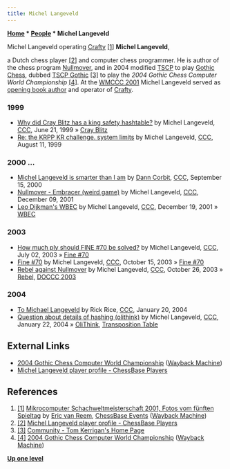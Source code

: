 ```yaml
---
title: Michel Langeveld
---
```

**[Home](Home "Home") \* [People](People "People") \* Michel Langeveld**



 [](https://web.archive.org/web/20020113161900/http://www.chessbase.de/events/events.asp?pid=86) Michel Langeveld operating [Crafty](Crafty "Crafty") <a id="cite-note-1" href="#cite-ref-1">[1]</a> 
**Michel Langeveld**,  

a Dutch chess player <a id="cite-note-2" href="#cite-ref-2">[2]</a> and computer chess programmer. 
He is author of the chess program [Nullmover](Nullmover "Nullmover"), and in 2004 modified [TSCP](TSCP "TSCP") to play [Gothic Chess](index.php?title=Gothic_Chess&action=edit&redlink=1 "Gothic Chess (page does not exist)"), dubbed [TSCP Gothic](index.php?title=TSCP_Gothic&action=edit&redlink=1 "TSCP Gothic (page does not exist)") <a id="cite-note-3" href="#cite-ref-3">[3]</a> 
to play the *2004 Gothic Chess Computer World Championship* <a id="cite-note-4" href="#cite-ref-4">[4]</a>.
At the [WMCCC 2001](WMCCC_2001 "WMCCC 2001") Michel Langeveld served as [opening book author](Category:Opening_Book_Author "Category:Opening Book Author") and operator of [Crafty](Crafty "Crafty"). 



### 1999


* [Why did Cray Blitz has a king safety hashtable?](https://www.stmintz.com/ccc/index.php?id=57235) by Michel Langeveld, [CCC](CCC "CCC"), June 21, 1999 » [Cray Blitz](Cray_Blitz "Cray Blitz")
* [Re: the KRPP KR challenge. system limits](https://www.stmintz.com/ccc/index.php?id=64355) by Michel Langeveld, [CCC](CCC "CCC"), August 11, 1999


### 2000 ...


* [Michel Langeveld is smarter than I am](https://www.stmintz.com/ccc/index.php?id=129597) by [Dann Corbit](Dann_Corbit "Dann Corbit"), [CCC](CCC "CCC"), September 15, 2000
* [Nullmover - Embracer (weird game)](https://www.stmintz.com/ccc/index.php?id=201147) by Michel Langeveld, [CCC](CCC "CCC"), December 09, 2001
* [Leo Dijkman's WBEC](https://www.stmintz.com/ccc/index.php?id=202604) by Michel Langeveld, [CCC](CCC "CCC"), December 19, 2001 » [WBEC](WBEC "WBEC")


### 2003


* [How much ply should FINE #70 be solved?](https://www.stmintz.com/ccc/index.php?id=304213) by Michel Langeveld, [CCC](CCC "CCC"), July 02, 2003 » [Fine #70](Lasker-Reichhelm_Position "Lasker-Reichhelm Position")
* [Fine #70](https://www.stmintz.com/ccc/index.php?id=321449) by Michel Langeveld, [CCC](CCC "CCC"), October 15, 2003 » [Fine #70](Lasker-Reichhelm_Position "Lasker-Reichhelm Position")
* [Rebel against Nullmover](https://www.stmintz.com/ccc/index.php?id=323799) by Michel Langeveld, [CCC](CCC "CCC"), October 26, 2003 » [Rebel](Rebel "Rebel"), [DOCCC 2003](DOCCC_2003 "DOCCC 2003")


### 2004


* [To Michael Langeveld](https://www.stmintz.com/ccc/index.php?id=343651) by Rick Rice, [CCC](CCC "CCC"), January 20, 2004
* [Question about details of hashing (olithink)](https://www.stmintz.com/ccc/index.php?id=344036) by Michel Langeveld, [CCC](CCC "CCC"), January 22, 2004 » [OliThink](OliThink "OliThink"), [Transposition Table](Transposition_Table "Transposition Table")


## External Links


* [2004 Gothic Chess Computer World Championship](https://web.archive.org/web/20050213005119/http://www.gothicchess.org/world_comp_champ_2004.html) ([Wayback Machine](https://en.wikipedia.org/wiki/Wayback_Machine))
* [Michel Langeveld player profile - ChessBase Players](https://players.chessbase.com/en/player/Langeveld_Michel/528772)


## References


1. <a id="cite-ref-1" href="#cite-note-1">[1]</a> [Mikrocomputer Schachweltmeisterschaft 2001, Fotos vom fünften Spieltag](https://web.archive.org/web/20020113161900/http://www.chessbase.de/events/events.asp?pid=86) by [Eric van Reem](Eric_van_Reem "Eric van Reem"), [ChessBase Events](ChessBase "ChessBase") ([Wayback Machine](https://en.wikipedia.org/wiki/Wayback_Machine))
2. <a id="cite-ref-2" href="#cite-note-2">[2]</a> [Michel Langeveld player profile - ChessBase Players](https://players.chessbase.com/en/player/Langeveld_Michel/528772)
3. <a id="cite-ref-3" href="#cite-note-3">[3]</a> [Community - Tom Kerrigan's Home Page](http://www.tckerrigan.com/Chess/TSCP/Community/)
4. <a id="cite-ref-4" href="#cite-note-4">[4]</a> [2004 Gothic Chess Computer World Championship](https://web.archive.org/web/20050213005119/http://www.gothicchess.org/world_comp_champ_2004.html) ([Wayback Machine](https://en.wikipedia.org/wiki/Wayback_Machine))

**[Up one level](People "People")**







 
